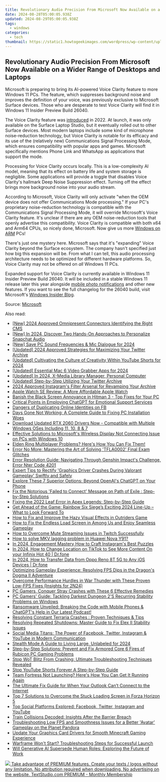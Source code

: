 ```yaml
---
title: Revolutionary Audio Precision From Microsoft Now Available on a Wider Range of Desktops and Laptops
date: 2024-08-28T05:00:05.938Z
updated: 2024-08-29T05:00:05.938Z
tags:
  - windows
categories:
  - tech
thumbnail: https://static1.howtogeekimages.com/wordpress/wp-content/uploads/2023/08/windows-11-5.jpg
---
```


## Revolutionary Audio Precision From Microsoft Now Available on a Wider Range of Desktops and Laptops

Microsoft is preparing to bring its AI-powered Voice Clarity feature to more Windows 11 PCs. The feature, which suppresses background noise and improves the definition of your voice, was previously exclusive to Microsoft Surface devices. Those who are desperate to test Voice Clarity will find it in Windows 11 Insider Preview Build 26040.

 The Voice Clarity feature was [introduced](http://techcommunity.microsoft.com/t5/surface-it-pro-blog/meet-voice-clarity/ba-p/1419014) in 2022\. At launch, it was only available on the Surface Laptop Studio, but it eventually rolled out to other Surface devices. Most modern laptops include some kind of microphone noise-reduction technology, but Voice Clarity is notable for its efficacy and its use of the (relatively new) Communications Signal Processing Mode, which ensures compatibility with popular apps and games. Microsoft specifically mentions Phone Link and WhatsApp as applications that support the mode.

 Processing for Voice Clarity occurs locally. This is a low-complexity AI model, meaning that its effect on battery life and system storage is negligible. Some applications will provide a toggle that disables Voice Clarity's hallmark Deep Noise Suppression effect. Turning off the effect brings more background noise into your audio stream.

 According to Microsoft, Voice Clarity will only activate "when the OEM device does not offer Communications Mode processing." If your PC's proprietary noise-reduction technology is compatible with the Communications Signal Processing Mode, it will override Microsoft's Voice Clarity feature. It's unclear if there are any OEM noise-reduction tools that openly advertise this compatibility. Voice Clarity is compatible with both x64 and Arm64 CPUs, so nicely done, Microsoft. Now give us more [Windows on ARM](https://screen-video-capture.techidaily.com/updated-premier-manual-leveraging-mobizens-full-potential-for-mobile-capture-for-2024/) PCs!

 There's just one mystery here. Microsoft says that it's "expanding" Voice Clarity beyond the Surface ecosystem. The company hasn't specified just how big this expansion will be. From what I can tell, this audio processing architecture needs to be optimized for different hardware platforms. So, Voice Clarity may not be offered on _all_ Windows 11 PCs.

 Expanded support for Voice Clarity is currently available in Windows 11 Insider Preview Build 26040\. It will be included in a stable Windows 11 release later this year alongside [mobile photo notifications](https://some-knowledge.techidaily.com/new-excellence-in-viewing-10-preeminent-iphoneipad-videos/) and other new features. If you want to see the full changelog for the 26040 build, visit Microsoft's [Windows Insider Blog](https://blogs.windows.com/windows-insider/2024/01/26/announcing-windows-11-insider-preview-build-26040-canary-channel/).

 Source: [Microsoft](https://blogs.windows.com/windows-insider/2024/01/26/announcing-windows-11-insider-preview-build-26040-canary-channel/)

<ins class="adsbygoogle"
     style="display:block"
     data-ad-format="autorelaxed"
     data-ad-client="ca-pub-7571918770474297"
     data-ad-slot="1223367746"></ins>



<ins class="adsbygoogle"
     style="display:block"
     data-ad-client="ca-pub-7571918770474297"
     data-ad-slot="8358498916"
     data-ad-format="auto"
     data-full-width-responsive="true"></ins>

<span class="atpl-alsoreadstyle">Also read:</span>
<div><ul>
<li><a href="https://youtube-docs.techidaily.com/024-approved-omnipresent-connectors-identifying-the-right-cms/"><u>[New] 2024 Approved  Omnipresent Connectors  Identifying the Right CMS</u></a></li>
<li><a href="https://snapchat-videos.techidaily.com/new-in-2024-discover-two-hands-on-approaches-to-personalize-snapchat-audio/"><u>[New] In 2024, Discover Two Hands-On Approaches to Personalize Snapchat Audio</u></a></li>
<li><a href="https://on-screen-recording.techidaily.com/new-save-pc-sound-frequencies-and-mic-dialogue-for-2024/"><u>[New] Save PC Sound Frequencies & Mic Dialogue for 2024</u></a></li>
<li><a href="https://twitter-videos.techidaily.com/updated-2024-approved-strategies-for-maximizing-your-twitter-archive/"><u>[Updated] 2024 Approved  Strategies for Maximizing Your Twitter Archive</u></a></li>
<li><a href="https://facebook-video-share.techidaily.com/updated-cultivating-the-culture-of-creativity-within-youtube-shorts-for-2024/"><u>[Updated] Cultivating the Culture of Creativity Within YouTube Shorts for 2024</u></a></li>
<li><a href="https://screen-activity-recording.techidaily.com/updated-essential-mac-6-video-grabber-apps-for-2024/"><u>[Updated] Essential Mac 6 Video Grabber Apps for 2024</u></a></li>
<li><a href="https://video-screen-grab.techidaily.com/updated-in-2024-x-media-library-manager-personal-computer/"><u>[Updated] In 2024, X-Media Library Manager, Personal Computer</u></a></li>
<li><a href="https://twitter-clips.techidaily.com/updated-step-by-step-utilizing-your-twitter-archive/"><u>[Updated] Step-by-Step  Utilizing Your Twitter Archive</u></a></li>
<li><a href="https://instagram-video-files.techidaily.com/2024-approved-instagrams-filter-arsenal-for-revamping-your-archive/"><u>2024 Approved  Instagram's Filter Arsenal for Revamping Your Archive</u></a></li>
<li><a href="https://buynow-marvelous.techidaily.com/apple-watch-se-review-a-more-affordable-apple-watch/"><u>Apple Watch SE Review: A More Affordable Apple Watch</u></a></li>
<li><a href="https://win-solutions.techidaily.com/banish-the-black-screen-annoyance-in-hitman-3-top-fixes-for-your-pc/"><u>Banish the Black Screen Annoyance in Hitman 3 - Top Fixes for Your PC</u></a></li>
<li><a href="https://tech-haven.techidaily.com/critical-points-in-employing-chatgpt-for-emotional-support-services/"><u>Critical Points in Employing ChatGPT for Emotional Support Services</u></a></li>
<li><a href="https://facebook.techidaily.com/dangers-of-duplicating-online-identities-on-fb/"><u>Dangers of Duplicating Online Identities on FB</u></a></li>
<li><a href="https://win-solutions.techidaily.com/days-gone-not-working-a-complete-guide-to-fixing-pc-installation-woes/"><u>Days Gone Not Working: A Complete Guide to Fixing PC Installation Woes</u></a></li>
<li><a href="https://win-amazing.techidaily.com/download-updated-rtx-2060-drivers-now-compatible-with-multiple-windows-oses-including-11-10-8-and-7/"><u>Download Updated RTX 2060 Drivers Now - Compatible with Multiple Windows OSes Including 11, 10, 8 & 7</u></a></li>
<li><a href="https://win-howtos.techidaily.com/effective-solutions-to-microsofts-wireless-display-not-connecting-issue-on-pcs-with-windows-10/"><u>Effective Solutions to Microsoft's Wireless Display Not Connecting Issue on PCs with Windows 10</u></a></li>
<li><a href="https://win-solutions.techidaily.com/1723013434880-elden-ring-multiplayer-problems-heres-how-you-can-fix-them/"><u>Elden Ring Multiplayer Problems? Here's How You Can Fix Them!</u></a></li>
<li><a href="https://win-solutions.techidaily.com/error-no-more-mastering-the-art-of-solving-tfla0002-final-exam-glitches/"><u>Error No More: Mastering the Art of Solving 'TFLA0002' Final Exam Glitches</u></a></li>
<li><a href="https://win-solutions.techidaily.com/error-resolution-guide-navigating-through-genshin-impacts-challenge-error-nter-code-4201/"><u>Error Resolution Guide: Navigating Through Genshin Impact's Challenge, Error Nter Code 4201</u></a></li>
<li><a href="https://win-solutions.techidaily.com/expert-tips-to-rectify-graphics-driver-crashes-during-valorant-gameplay-swiftly-and-safely/"><u>Expert Tips to Rectify 'Graphics Driver Crashes During Valorant Gameplay' Swiftly and Safely</u></a></li>
<li><a href="https://tech-revival.techidaily.com/explore-these-7-superior-options-beyond-openais-chatgpt-on-your-phone/"><u>Explore These 7 Superior Options: Beyond OpenAI's ChatGPT on Your Phone</u></a></li>
<li><a href="https://win-solutions.techidaily.com/fix-the-notorious-failed-to-connect-message-on-path-of-exile-step-by-step-solutions/"><u>Fix the Notorious 'Failed to Connect' Message on Path of Exile : Step-by-Step Solutions</u></a></li>
<li><a href="https://win-solutions.techidaily.com/fixing-the-2022-leaf-error-in-apex-legends-step-by-step-guide/"><u>Fixing the 2022 Leaf Error in Apex Legends: Step-by-Step Guide</u></a></li>
<li><a href="https://win-answers.techidaily.com/get-ahead-of-the-game-rainbow-six-sieges-exciting-2024-line-up-what-to-look-forward-to/"><u>Get Ahead of the Game: Rainbow Six Siege’s Exciting 2024 Line-Up – What to Look Forward To</u></a></li>
<li><a href="https://win-solutions.techidaily.com/how-to-fix-and-improve-the-hazy-visual-effects-in-outriders-game/"><u>How to Fix and Improve the Hazy Visual Effects in Outriders Game</u></a></li>
<li><a href="https://win-solutions.techidaily.com/how-to-fix-the-endless-load-screen-in-among-us-and-enjoy-seamless-gameplay/"><u>How to Fix the Endless Load Screen in Among Us and Enjoy Seamless Gameplay</u></a></li>
<li><a href="https://win-solutions.techidaily.com/how-to-overcome-mute-streaming-issues-in-twitch-successfully/"><u>How to Overcome Mute Streaming Issues in Twitch Successfully</u></a></li>
<li><a href="https://blog-min.techidaily.com/how-to-solve-mkv-lagging-problem-in-huawei-nova-y91-by-aiseesoft-video-converter-play-mkv-on-android/"><u>How to solve MKV lagging problem in Huawei Nova Y91?</u></a></li>
<li><a href="https://instagram-video-recordings.techidaily.com/in-2024-engagement-mastery-how-to-craft-instagrams-best-puzzles/"><u>In 2024, Engagement Mastery  How to Craft Instagram's Best Puzzles</u></a></li>
<li><a href="https://review-topics.techidaily.com/in-2024-how-to-change-location-on-tiktok-to-see-more-content-on-your-infinix-hot-40-drfone-by-drfone-virtual-android/"><u>In 2024, How to Change Location on TikTok to See More Content On your Infinix Hot 40 | Dr.fone</u></a></li>
<li><a href="https://android-transfer.techidaily.com/in-2024-how-to-transfer-data-from-oppo-reno-8t-5g-to-any-ios-devices-drfone-by-drfone-transfer-from-android-transfer-from-android/"><u>In 2024, How to Transfer Data from Oppo Reno 8T 5G to Any iOS Devices | Dr.fone</u></a></li>
<li><a href="https://win-solutions.techidaily.com/optimizing-gameplay-experience-resolving-fps-dips-in-the-dragons-dogma-ii-adventure/"><u>Optimizing Gameplay Experience: Resolving FPS Dips in the Dragon's Dogma II Adventure</u></a></li>
<li><a href="https://win-solutions.techidaily.com/overcome-performance-hurdles-in-war-thunder-with-these-proven-low-fps-fixes-insights-for-2n24/"><u>Overcome Performance Hurdles in War Thunder with These Proven Low-FPS Fixes (Insights for 2N24)</u></a></li>
<li><a href="https://win-solutions.techidaily.com/pc-gamers-conquer-stray-crashes-with-these-6-effective-remedies/"><u>PC Gamers, Conquer Stray Crashes with These 6 Effective Remedies</u></a></li>
<li><a href="https://win-solutions.techidaily.com/pc-gamers-guide-tackling-darkest-dungeon-2s-recurring-stability-problems-on-windows/"><u>PC Gamers' Guide: Tackling Darkest Dungeon 2'S Recurring Stability Problems on Windows</u></a></li>
<li><a href="https://tech-revival.techidaily.com/ransomware-unveiled-breaking-the-code-with-mobile-phones-and-chatgpts-help-in-our-latest-podcast/"><u>Ransomware Unveiled: Breaking the Code with Mobile Phones & ChatGPT's Help in Our Latest Podcast!</u></a></li>
<li><a href="https://win-solutions.techidaily.com/resolving-constant-terraria-crashes-proven-techniques-and-tips/"><u>Resolving Constant Terraria Crashes : Proven Techniques & Tips</u></a></li>
<li><a href="https://win-solutions.techidaily.com/resolving-repeated-shutdowns-master-guide-to-fix-elex-ii-stability-issues/"><u>Resolving Repeated Shutdowns: Master Guide to Fix Elex II Stability Issues</u></a></li>
<li><a href="https://win-forum.techidaily.com/social-media-titans-the-power-of-facebook-twitter-instagram-and-youtube-in-modern-communication/"><u>Social Media Titans: The Power of Facebook, Twitter, Instagram & YouTube in Modern Communication</u></a></li>
<li><a href="https://extra-support.techidaily.com/stealth-mode-a-guide-to-living-large-unlabeled-for-2024/"><u>Stealth Mode  A Guide to Living Large, Unlabeled for 2024</u></a></li>
<li><a href="https://win-solutions.techidaily.com/step-by-step-solutions-prevent-and-fix-armored-core-6-fires-of-rubicon-pc-gaming-problems/"><u>Step-by-Step Solutions: Prevent and Fix Armored Core 6 Fires of Rubicon PC Gaming Problems</u></a></li>
<li><a href="https://win-solutions.techidaily.com/stop-wot-blitz-from-crashing-ultimate-troubleshooting-techniques-revealed/"><u>Stop WoT Blitz From Crashing: Ultimate Troubleshooting Techniques Revealed</u></a></li>
<li><a href="https://youtube-data.techidaily.com/youtube-shorts-forever-a-step-by-step-guide/"><u>Stop YouTube Shorts Forever  A Step-by-Step Guide</u></a></li>
<li><a href="https://win-solutions.techidaily.com/1723004742909-team-fortress-not-launching-heres-how-you-can-get-it-running-again/"><u>Team Fortress Not Launching? Here's How You Can Get It Running Again</u></a></li>
<li><a href="https://win-solutions.techidaily.com/the-ultimate-fix-guide-for-when-your-outlook-cant-connect-to-the-internet/"><u>The Ultimate Fix Guide for When Your Outlook Can’t Connect to the Internet</u></a></li>
<li><a href="https://win-solutions.techidaily.com/top-7-solutions-to-overcome-the-stuck-loading-screen-in-forza-horizon-5/"><u>Top 7 Solutions to Overcome the Stuck Loading Screen in Forza Horizon 5</u></a></li>
<li><a href="https://win-forum.techidaily.com/top-social-platforms-explored-facebook-twitter-instagram-and-youtube/"><u>Top Social Platforms Explored: Facebook, Twitter, Instagram and YouTube</u></a></li>
<li><a href="https://win-solutions.techidaily.com/train-collisions-decoded-insights-after-the-barrier-breach/"><u>Train Collisions Decoded: Insights After the Barrier Breach</u></a></li>
<li><a href="https://win-solutions.techidaily.com/troubleshooting-low-fps-and-smoothness-issues-for-a-better-avatar-gameplay-on-the-planet-pandora/"><u>Troubleshooting Low FPS and Smoothness Issues for a Better 'Avatar' Gameplay on the Planet Pandora</u></a></li>
<li><a href="https://win-solutions.techidaily.com/update-your-graphics-card-drivers-for-smooth-minecraft-gaming-experience/"><u>Update Your Graphics Card Drivers for Smooth Minecraft Gaming Experience</u></a></li>
<li><a href="https://win-solutions.techidaily.com/warframe-wont-start-troubleshooting-steps-for-successful-launch/"><u>Warframe Won't Start? Troubleshooting Steps for Successful Launch</u></a></li>
<li><a href="https://tech-hub.techidaily.com/will-generative-ai-supersede-human-roles-exploring-the-future-of-work/"><u>Will Generative AI Supersede Human Roles: Exploring the Future of Work</u></a></li>
</ul></div>

<!-- affiliate ads begin -->
<a href="https://secure.textstudio.com/order/checkout.php?PRODS=35633281&QTY=1&AFFILIATE=108875&CART=1"> <img src="https://secure.avangate.com/images/merchant/d6eb8222c9718486bdabce8b897380f7/products/2_premium-icon.png" border="0"> Take advantage of PREMIUM features. 
Create your texts / logos without any limitation. 
No attribution required when downloading. 
No advertising on the website. 
 TextStudio.com  PREMIUM - Monthly Membership</a>
<!-- affiliate ads end -->